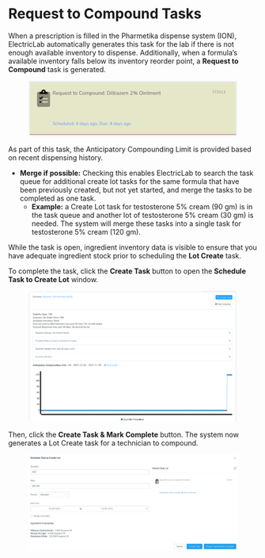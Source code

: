 # Request to Compound Tasks

When a prescription is filled in the Pharmetika dispense system (ION), ElectricLab automatically generates this task for the lab if there is not enough available inventory to dispense. Additionally, when a formula’s available inventory falls below its inventory reorder point, a **Request to Compound** task is generated.

<figure><img src="../.gitbook/assets/image (65).png" alt="" width="563"><figcaption></figcaption></figure>

As part of this task, the Anticipatory Compounding Limit is provided based on recent dispensing history.

* **Merge if possible:** Checking this enables ElectricLab to search the task queue for additional create lot tasks for the same formula that have been previously created, but not yet started, and merge the tasks to be completed as one task.
  * **Example:** a Create Lot task for testosterone 5% cream (90 gm) is in the task queue and another lot of testosterone 5% cream (30 gm) is needed. The system will merge these tasks into a single task for testosterone 5% cream (120 gm).

While the task is open, ingredient inventory data is visible to ensure that you have adequate ingredient stock prior to scheduling the **Lot Create** task.

To complete the task, click the **Create Task** button to open the **Schedule Task to Create Lot** window.

<figure><img src="../.gitbook/assets/image (66).png" alt=""><figcaption></figcaption></figure>

Then, click the **Create Task & Mark Complete** button. The system now generates a Lot Create task for a technician to compound.

<figure><img src="../.gitbook/assets/image (67).png" alt=""><figcaption></figcaption></figure>

